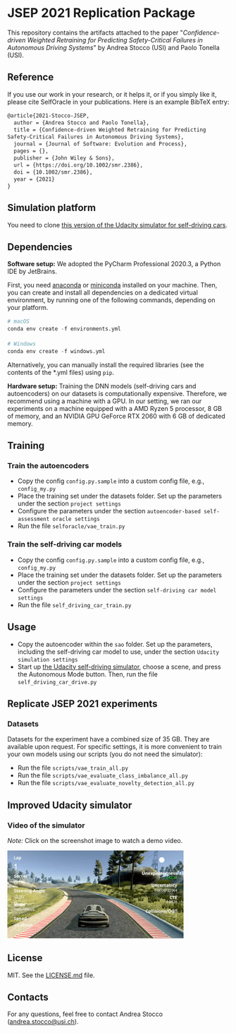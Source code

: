 # JSEP 2021 Replication Package

This repository contains the artifacts attached to the paper "_Confidence-driven Weighted Retraining for Predicting Safety-Critical Failures in Autonomous Driving Systems_" by Andrea Stocco (USI) and Paolo Tonella (USI).

## Reference

If you use our work in your research, or it helps it, or if you simply like it, please cite SelfOracle in your publications. 
Here is an example BibTeX entry:

```
@article{2021-Stocco-JSEP,
  author = {Andrea Stocco and Paolo Tonella},
  title = {Confidence-driven Weighted Retraining for Predicting Safety-Critical Failures in Autonomous Driving Systems},
  journal = {Journal of Software: Evolution and Process},
  pages = {},
  publisher = {John Wiley & Sons},
  url = {https://doi.org/10.1002/smr.2386},
  doi = {10.1002/smr.2386},
  year = {2021}
}
```

## Simulation platform

You need to clone [this version of the Udacity simulator  for self-driving cars](https://github.com/tsigalko18/udacity-self-driving-car/tree/mc-dropout). 


## Dependencies

**Software setup:** We adopted the PyCharm Professional 2020.3, a Python IDE by JetBrains.

First, you need [anaconda](https://www.continuum.io/downloads) or [miniconda](https://conda.io/miniconda.html) installed on your machine. Then, you can create and install all dependencies on a dedicated virtual environment, by running one of the following commands, depending on your platform.

```python
# macOS
conda env create -f environments.yml 

# Windows
conda env create -f windows.yml
```

Alternatively, you can manually install the required libraries (see the contents of the *.yml files) using ```pip```.

**Hardware setup:** Training the DNN models (self-driving cars and autoencoders) on our datasets is computationally expensive. Therefore, we recommend using a machine with a GPU. In our setting, we ran our experiments on a machine equipped with a AMD Ryzen 5 processor, 8 GB of memory, and an NVIDIA GPU GeForce RTX 2060 with 6 GB of dedicated memory.

## Training

### Train the autoencoders

* Copy the config ``config.py.sample`` into a custom config file, e.g., ``config_my.py``
* Place the training set under the datasets folder. Set up the parameters under the section `project settings`
* Configure the parameters under the section `autoencoder-based self-assessment oracle settings`
* Run the file `selforacle/vae_train.py`

### Train the self-driving car models

* Copy the config ``config.py.sample`` into a custom config file, e.g., ``config_my.py``
* Place the training set under the datasets folder. Set up the parameters under the section `project settings`
* Configure the parameters under the section `self-driving car model settings`
* Run the file `self_driving_car_train.py`

## Usage

* Copy the autoencoder within the `sao` folder. Set up the parameters, including the self-driving car model to use, under the section `Udacity simulation settings`
* Start up [the Udacity self-driving simulator](https://github.com/tsigalko18/udacity-self-driving-car/tree/mc-dropout), choose a scene, and press the Autonomous Mode button. Then, run the file `self_driving_car_drive.py`

## Replicate JSEP 2021 experiments

### Datasets

Datasets for the experiment have a combined size of 35 GB. They are available upon request. For specific settings, it is more convenient to train your own models using our scripts (you do not need the simulator):

* Run the file `scripts/vae_train_all.py`
* Run the file `scripts/vae_evaluate_class_imbalance_all.py`
* Run the file `scripts/vae_evaluate_novelty_detection_all.py`

## Improved Udacity simulator

### Video of the simulator
*Note:* Click on the screenshot image to watch a demo video.

<a href="https://youtu.be/m2UoiBoA2-w"><img src="imgs/min.png" width="400"></img></a>

## License 
MIT. See the [LICENSE.md](https://github.com/testingautomated-usi/jsep2021-replication-package-material/blob/main/LICENSE) file.

## Contacts

For any questions, feel free to contact Andrea Stocco ([andrea.stocco@usi.ch](mailto:andrea.stocco@usi.ch)).
